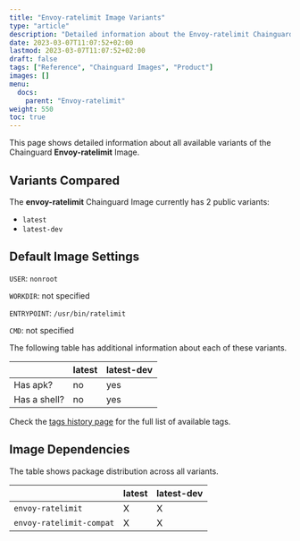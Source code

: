 ```yaml
---
title: "Envoy-ratelimit Image Variants"
type: "article"
description: "Detailed information about the Envoy-ratelimit Chainguard Image variants"
date: 2023-03-07T11:07:52+02:00
lastmod: 2023-03-07T11:07:52+02:00
draft: false
tags: ["Reference", "Chainguard Images", "Product"]
images: []
menu:
  docs:
    parent: "Envoy-ratelimit"
weight: 550
toc: true
---
```


This page shows detailed information about all available variants of the Chainguard **Envoy-ratelimit** Image.

## Variants Compared
The **envoy-ratelimit** Chainguard Image currently has 2 public variants: 

- `latest`
- `latest-dev`

## Default Image Settings
`USER`:		`nonroot`

`WORKDIR`:	not specified

`ENTRYPOINT`:	`/usr/bin/ratelimit`

`CMD`:		not specified

The following table has additional information about each of these variants.

|              | latest | latest-dev |
|--------------|--------|------------|
| Has apk?     | no     | yes        |
| Has a shell? | no     | yes        |

Check the [tags history page](/chainguard/chainguard-images/reference/envoy-ratelimit/tags_history/) for the full list of available tags.
## Image Dependencies
The table shows package distribution across all variants.

|                          | latest | latest-dev |
|--------------------------|--------|------------|
| `envoy-ratelimit`        | X      | X          |
| `envoy-ratelimit-compat` | X      | X          |

